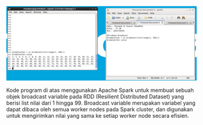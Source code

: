 <img src="Broadcast.PNG">
<p>Kode program di atas menggunakan Apache Spark untuk membuat sebuah
objek broadcast variable pada RDD (Resilient Distributed Dataset) yang berisi list nilai
dari 1 hingga 99. Broadcast variable merupakan variabel yang dapat dibaca oleh semua
worker nodes pada Spark cluster, dan digunakan untuk mengirimkan nilai yang sama
ke setiap worker node secara efisien.</p>
